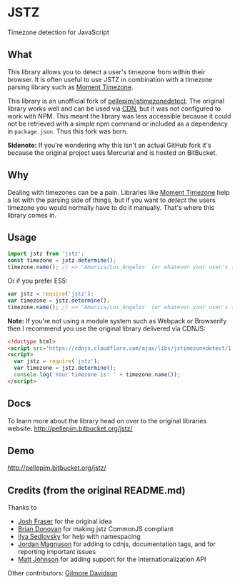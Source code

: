 # JSTZ

Timezone detection for JavaScript

## What

This library allows you to detect a user's timezone from within their browser. It is often useful to use JSTZ in combination with a timezone parsing library such as [Moment Timezone][].

This library is an unofficial fork of [pellepim/jstimezonedetect][jstimezonedetect]. The original library works well and can be used via [CDN][], but it was not configured to work with NPM. This meant the library was less accessible because it could not be retrieved with a simple npm command or included as a dependency in `package.json`. Thus this fork was born.

**Sidenote:** If you're wondering why this isn't an actual GitHub fork it's because the original project uses Mercurial and is hosted on BitBucket.

## Why

Dealing with timezones can be a pain. Libraries like [Moment Timezone][] help a lot with the parsing side of things, but if you want to _detect_ the users timezone you would normally have to do it manually. That's where this library comes in.

## Usage

```js
import jstz from 'jstz';
const timezone = jstz.determine();
timezone.name(); // => 'America/Los_Angeles' (or whatever your user's timezone is)
```

Or if you prefer ES5:

```js
var jstz = require('jstz');
var timezone = jstz.determine();
timezone.name(); // => 'America/Los_Angeles' (or whatever your user's timezone is)
```

**Note:** If you're not using a module system such as Webpack or Browserify then I recommend you use the original library delivered via CDNJS:

```html
<!doctype html>
<script src='https://cdnjs.cloudflare.com/ajax/libs/jstimezonedetect/1.0.4/jstz.min.js'></script>
<script>
  var jstz = require('jstz');
  var timezone = jstz.determine();
  console.log('Your timezone is: ' + timezone.name());
</script>
```

## Docs

To learn more about the library head on over to the original libraries website: <http://pellepim.bitbucket.org/jstz/>

## Demo

<http://pellepim.bitbucket.org/jstz/>

## Credits (from the original README.md)

Thanks to
  
  - [Josh Fraser][5] for the original idea
  - [Brian Donovan][6] for making jstz CommonJS compliant
  - [Ilya Sedlovsky][7] for help with namespacing
  - [Jordan Magnuson][9] for adding to cdnjs, documentation tags, and for reporting important issues
  - [Matt Johnson][11] for adding support for the Internationalization API

Other contributors:
[Gilmore Davidson][8]

[jstimezonedetect]: https://bitbucket.org/pellepim/jstimezonedetect
[CDN]: https://cdnjs.com/libraries/jstimezonedetect
[Moment Timezone]: http://momentjs.com/timezone/

[1]: http://www.iana.org/time-zones
[3]: https://bitbucket.org/pellepim/jstimezonedetect/src
[4]: https://github.com/gruntjs/grunt
[5]: http://www.onlineaspect.com/about/
[6]: https://bitbucket.org/eventualbuddha
[7]: https://bitbucket.org/purebill
[8]: https://bitbucket.org/gdavidson
[9]: https://github.com/JordanMagnuson
[11]: https://bitbucket.org/mj1856
